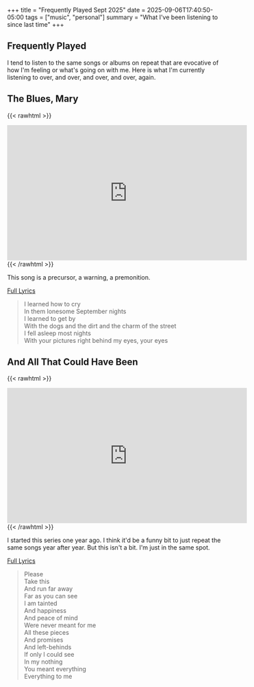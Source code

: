 +++
title = "Frequently Played Sept 2025"
date = 2025-09-06T17:40:50-05:00
tags = ["music", "personal"]
summary = "What I've been listening to since last time"
+++

## Frequently Played

I tend to listen to the same songs or albums on repeat that are evocative of how I'm feeling or what's going on with me. Here is what I'm currently listening to over, and over, and over, and over, again.

## The Blues, Mary

{{< rawhtml >}}
<iframe width="560" height="315" src="https://www.youtube.com/embed/d5hJV3dM5OA?si=ZVDhPccPCyvMoFxf" title="YouTube video player" frameborder="0" allow="accelerometer; autoplay; clipboard-write; encrypted-media; gyroscope; picture-in-picture; web-share" referrerpolicy="strict-origin-when-cross-origin" allowfullscreen></iframe>
{{< /rawhtml >}}

This song is a precursor, a warning, a premonition.

[Full Lyrics](https://genius.com/Brian-fallon-the-blues-mary-lyrics)

> I learned how to cry  
> In them lonesome September nights  
> I learned to get by  
> With the dogs and the dirt and the charm of the street  
> I fell asleep most nights  
> With your pictures right behind my eyes, your eyes  

## And All That Could Have Been

{{< rawhtml >}}
<iframe width="560" height="315" src="https://www.youtube.com/embed/2U0flA_Yp64?si=k2V_SmRzUMzxsTf3" title="YouTube video player" frameborder="0" allow="accelerometer; autoplay; clipboard-write; encrypted-media; gyroscope; picture-in-picture; web-share" referrerpolicy="strict-origin-when-cross-origin" allowfullscreen></iframe>
{{< /rawhtml >}}

I started this series one year ago. I think it'd be a funny bit to just repeat
the same songs year after year. But this isn't a bit. I'm just in the same spot.

[Full Lyrics](https://genius.com/Nine-inch-nails-and-all-that-could-have-been-lyrics)

> Please  
> Take this  
> And run far away  
> Far as you can see  
> I am tainted  
> And happiness  
> And peace of mind  
> Were never meant for me  
> All these pieces  
> And promises  
> And left-behinds  
> If only I could see  
> In my nothing  
> You meant everything  
> Everything to me  
